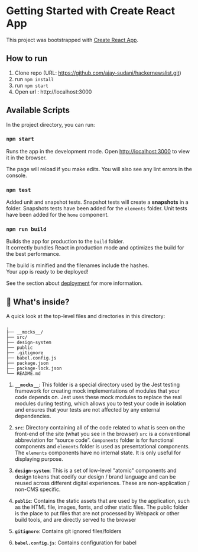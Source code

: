 # Getting Started with Create React App

This project was bootstrapped with [Create React App](https://github.com/facebook/create-react-app).

## How to run

1. Clone repo (URL: https://github.com/ajay-sudani/hackernewslist.git)
2. run `npm install`
3. run `npm start`
4. Open url : http://localhost:3000

## Available Scripts

In the project directory, you can run:

### `npm start`

Runs the app in the development mode.
Open [http://localhost:3000](http://localhost:3000) to view it in the browser.

The page will reload if you make edits.
You will also see any lint errors in the console.

### `npm test`

Added unit and snapshot tests. Snapshot tests will create a **snapshots** in a folder.
Snapshots tests have been added for the `elements` folder. Unit tests have been added for the `home` component.

### `npm run build`

Builds the app for production to the `build` folder.\
It correctly bundles React in production mode and optimizes the build for the best performance.

The build is minified and the filenames include the hashes.\
Your app is ready to be deployed!

See the section about [deployment](https://facebook.github.io/create-react-app/docs/deployment) for more information.

## 🧐 What's inside?

A quick look at the top-level files and directories in this directory:

    .
    ├── __mocks__/
    ├── src/
    ├── design-system
    ├── public
    ├── .gitignore
    ├── babel.config.js
    ├── package.json
    ├── package-lock.json
    └── README.md

1. **`__mocks__`**: This folder is a special directory used by the Jest testing framework for creating mock implementations of modules that your code depends on. Jest uses these mock modules to replace the real modules during testing, which allows you to test your code in isolation and ensures that your tests are not affected by any external dependencies.

2. **`src`**: Directory containing all of the code related to what is seen on the front-end of the site (what you see in the browser) `src` is a conventional abbreviation for “source code”. `Components` folder is for functional components and `elements` folder is used
   as presentational components. The `elements` components have no internal state. It is only useful for displaying purpose.

3. **`design-system`**: This is a set of low-level "atomic" components and design tokens that codify our design / brand language and can be reused across different digital experiences. These are non-application / non-CMS specific.

4. **`public`**: Contains the static assets that are used by the application, such as the HTML file, images, fonts, and other static files. The public folder is the place to put files that are not processed by Webpack or other build tools, and are directly served to the browser

5. **`gitignore`**: Contains git ignored files/folders

6. **`babel.config.js`**: Contains configuration for babel

